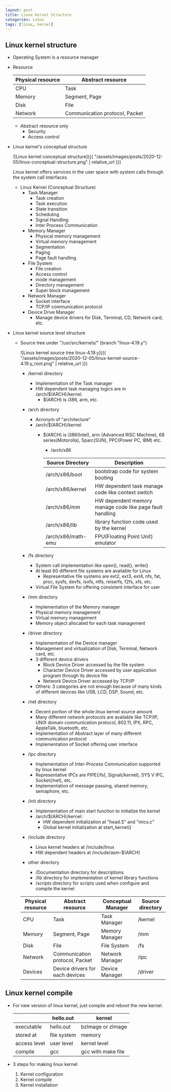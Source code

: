 ```yaml
---
layout: post
title: Linux Kernel Structure
categories: Linux 
tags: [linux, kernel]
---
```


## Linux kernel structure

- Operating System is a resource manager
- Resource

  Physical resource | Abstract resource
  ----------------- | ------------------
  CPU               | Task
  Memory            | Segment, Page
  Disk              | File
  Network           | Communication protocol, Packet
  
  - Abstract resource only
    - Security
    - Access control

- Linux kernel's conceptual structure

  ![Linux kernel conceptual structure]({{ "/assets/images/posts/2020-12-05/linux-conceptual-structure.png" | relative_url }})

  Linux kernel offers services in the user space with system calls through the system call interfaces.
  - Linux Kernel (Conceptual Structure)
    - Task Manager
      - Task creation
      - Task execution
      - State transition
      - Scheduling
      - Signal Handling
      - Inter Process Communication
    - Memory Manager
      - Physical memory management
      - Virtual memory management
      - Segmentation
      - Paging
      - Page fault handling
    - File System
      - File creation
      - Access control
      - inode management
      - Directory management
      - Super block management
    - Network Manager
      - Socket interface
      - TCP/IP communication protocol
    - Device Drive Manager
      - Manage device drivers for Disk, Terminal, CD, Network card, etc.

- Linux kernel source level structure
  - Source tree under "/usr/src/kernels/" (branch "linux-4.19.y")

    ![Linux kernel source tree linux-4.19.y]({{ "/assets/images/posts/2020-12-05/linux-kernel-source-4.19.y_root.png" | relative_url }})

    - /kernel directory
      - Implementation of the Task manager
      - HW dependent task managing logics are in /arch/$(ARCH)/kernel.
        - $(ARCH) is i386, arm, etc.
    - /arch directory
      - Acronym of "architecture"
      - /arch/$(ARCH)/kernel
        - $(ARCH) is i386(Intel), arm (Advanced RISC Machine), 68 series(Motorolla), Sparc(SUN), PPC(Power PC, IBM) etc.
          - /arch/x86

          Source Directory   | Description
          ------------------ | -----------
          /arch/x86/boot     | bootstrap code for system booting
          /arch/x86/kernel   | HW dependent task manage code like context switch
          /arch/x86/mm       | HW dependent memory manage code like page fault handling
          /arch/x86/lib      | library function code used by the kernel
          /arch/x86/math-emu | FPU(Floating Point Unit) emulator

    - /fs directory
      - System call implementation like open(), read(), write()
      - At least 60 different file systems are available for Linux
        - Representative file systems are ext2, ext3, ext4, nfs, fat, proc, sysfs, devfs, isofs, ntfs, reiserfs, f2fs, xfs, etc.
      - Virtual File System for offering consistent interface for user
    - /mm directory
      - Implementation of the Memory manager
      - Physical memory management
      - Virtual memory management
      - Memory object allocated for each task management
    - /driver directory
      - Implementation of the Device manager
      - Management and virtualization of Disk, Terminal, Network card, etc.
      - 3 different device drivers
        - Block Device Driver accessed by the file system
        - Character Device Driver accessed by user application program through its device file
        - Network Device Driver accessed by TCP/IP
      - Others: 3 categories are not enough because of many kinds of different devices like USB, LCD, DSP, Sound, etc.
    - /net directory
      - Decent portion of the whole linux kernel source amount
      - Many different network protocols are available like TCP/IP, UNIX domain communication protocol, 802.11, IPX, RPC, AppleTalk, bluetooth, etc.
      - Implementation of Abstract layer of many different communication protocol
      - Implementation of Socket offering user interface
    - /ipc directory
      - Implementation of Inter-Process Communication supported by linux kernel
      - Representative IPCs are PIPE(/fs), Signal(/kernel), SYS V IPC, Socket(/net), etc.
      - Implementation of message passing, shared memory, semaphore, etc.
    - /init directory
      - Implementation of main start function to initialize the kernel
      - /arch/$(ARCH)/kernel:
        - HW dependent initialization at "head.S" and "mics.c"
        - Global kernel initialization at start_kernel()
    - /include directory
      - Linux kernel headers at /include/linux
      - HW dependent headers at /include/asm-$(ARCH)
    - other directory
      - /Documentation directory for descriptions
      - /lib directory for implementation of kernel library functions
      - /scripts directory for scripts used when configure and compile the kernel

    Physical resource | Abstract resource              | Conceptual Manager | Source directory
    ----------------- | ------------------------------ | ------------------ | ---------
    CPU               | Task                           | Task Manager       | /kernel
    Memory            | Segment, Page                  | Memory Manager     | /mm
    Disk              | File                           | File System        | /fs
    Network           | Communication protocol, Packet | Network Manager    | /ipc
    Devices           | Device drivers for each devices| Device Manager     | /driver

## Linux kernel compile

- For new version of linux kernel, just compile and reboot the new kernel.

  |              | hello.out   | kernel
  | ------------ | ----------- | ------
  | executable   | hello.out   | bzImage or zImage
  | stored at    | file system | memory
  | access level | user level  | kernel level
  | compile      | gcc         | gcc with make file

- 3 steps for making linux kernel
  1. Kernel configuration
  2. Kernel compile
  3. Kernel installation
  
